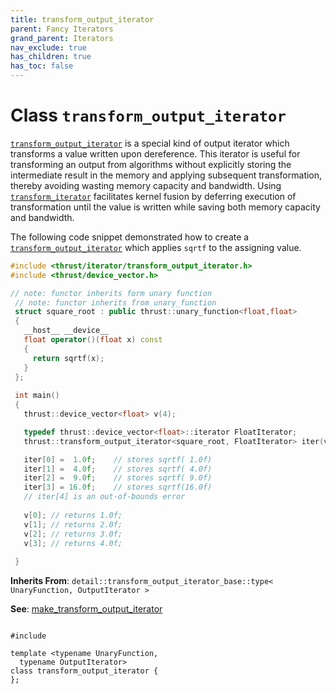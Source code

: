 ```yaml
---
title: transform_output_iterator
parent: Fancy Iterators
grand_parent: Iterators
nav_exclude: true
has_children: true
has_toc: false
---
```


# Class `transform_output_iterator`

<code><a href="/api/classes/classtransform__output__iterator.html">transform&#95;output&#95;iterator</a></code> is a special kind of output iterator which transforms a value written upon dereference. This iterator is useful for transforming an output from algorithms without explicitly storing the intermediate result in the memory and applying subsequent transformation, thereby avoiding wasting memory capacity and bandwidth. Using <code><a href="/api/classes/classtransform__iterator.html">transform&#95;iterator</a></code> facilitates kernel fusion by deferring execution of transformation until the value is written while saving both memory capacity and bandwidth.

The following code snippet demonstrated how to create a <code><a href="/api/classes/classtransform__output__iterator.html">transform&#95;output&#95;iterator</a></code> which applies <code>sqrtf</code> to the assigning value.



```cpp
#include <thrust/iterator/transform_output_iterator.h>
#include <thrust/device_vector.h>

// note: functor inherits form unary function
 // note: functor inherits from unary_function
 struct square_root : public thrust::unary_function<float,float>
 {
   __host__ __device__
   float operator()(float x) const
   {
     return sqrtf(x);
   }
 };
 
 int main()
 {
   thrust::device_vector<float> v(4);

   typedef thrust::device_vector<float>::iterator FloatIterator;
   thrust::transform_output_iterator<square_root, FloatIterator> iter(v.begin(), square_root());

   iter[0] =  1.0f;    // stores sqrtf( 1.0f) 
   iter[1] =  4.0f;    // stores sqrtf( 4.0f)
   iter[2] =  9.0f;    // stores sqrtf( 9.0f)
   iter[3] = 16.0f;    // stores sqrtf(16.0f)
   // iter[4] is an out-of-bounds error
                                                                                          
   v[0]; // returns 1.0f;
   v[1]; // returns 2.0f;
   v[2]; // returns 3.0f;
   v[3]; // returns 4.0f;
                                                                                          
 }
```

**Inherits From**:
`detail::transform_output_iterator_base::type< UnaryFunction, OutputIterator >`

**See**:
<a href="/api/groups/group__fancyiterator.html#function-make_transform_output_iterator">make_transform_output_iterator</a>

<code class="doxybook">
<span>#include <thrust/iterator/transform_output_iterator.h></span><br>
<span>template &lt;typename UnaryFunction,</span>
<span>&nbsp;&nbsp;typename OutputIterator&gt;</span>
<span>class transform&#95;output&#95;iterator {</span>
<span>};</span>
</code>

